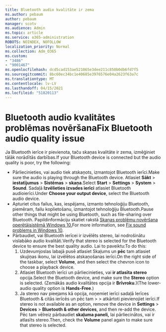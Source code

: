 ```yaml
---
title: Bluetooth audio kvalitāte ir zema
ms.author: pebaum
author: pebaum
manager: scotv
ms.audience: Admin
ms.topic: article
ms.service: o365-administration
ROBOTS: NOINDEX, NOFOLLOW
localization_priority: Normal
ms.collection: Adm_O365
ms.custom:
- "3486"
- "9001467"
ms.openlocfilehash: dcd5cad153ae521065e3dee211c850b0db6fd7f5
ms.sourcegitcommit: 8bc60ec34bc1e40685e3976576e04a2623f63a7c
ms.translationtype: MT
ms.contentlocale: lv-LV
ms.lasthandoff: 04/15/2021
ms.locfileid: "51820113"
---
```

# <a name="fix-bluetooth-audio-quality-issue"></a><span data-ttu-id="aee06-102">Bluetooth audio kvalitātes problēmas novēršana</span><span class="sxs-lookup"><span data-stu-id="aee06-102">Fix Bluetooth audio quality issue</span></span>

<span data-ttu-id="aee06-103">Ja Bluetooth ierīce ir pievienota, taču skaņas kvalitāte ir zema, izmēģiniet tālāk norādītās darbības.</span><span class="sxs-lookup"><span data-stu-id="aee06-103">If your Bluetooth device is connected but the audio quality is poor, try the following:</span></span>

- <span data-ttu-id="aee06-104">Pārliecinieties, vai audio tiek atskaņots, izmantojot Bluetooth ierīci.</span><span class="sxs-lookup"><span data-stu-id="aee06-104">Make sure the audio is playing through the Bluetooth device.</span></span> <span data-ttu-id="aee06-105">Atlasiet **Sākt**  >  **iestatījumus**  >  **Sistēmas**  >  **skaņa**.</span><span class="sxs-lookup"><span data-stu-id="aee06-105">Select **Start** > **Settings** > **System** > **Sound**.</span></span> <span data-ttu-id="aee06-106">Sadaļā **Izvēlieties izvades ierīci** atlasiet Bluetooth audioierīci.</span><span class="sxs-lookup"><span data-stu-id="aee06-106">Under **Choose your output device**, select the Bluetooth audio device.</span></span>
- <span data-ttu-id="aee06-107">Apturiet citus failus, kas, iespējams, izmanto tehnoloģiju Bluetooth, piemēram, failu koplietošanu, izmantojot tehnoloģiju Bluetooth.</span><span class="sxs-lookup"><span data-stu-id="aee06-107">Pause other things that might be using Bluetooth, such as file-sharing over Bluetooth.</span></span> <span data-ttu-id="aee06-108">Papildinformāciju skatiet rakstā [Skaņas problēmu novēršana operētājsistēmā Windows 10.](https://support.microsoft.com/help/4520288/windows-10-fix-sound-problems)</span><span class="sxs-lookup"><span data-stu-id="aee06-108">For more information, see [Fix sound problems in Windows 10](https://support.microsoft.com/help/4520288/windows-10-fix-sound-problems).</span></span>
- <span data-ttu-id="aee06-109">Pārbaudiet, vai Bluetooth ierīcei ir izvēlēts stereo, lai nodrošinātu vislabāko audio kvalitāti.</span><span class="sxs-lookup"><span data-stu-id="aee06-109">Verify that stereo is selected for the Bluetooth device to ensure the best quality audio.</span></span> <span data-ttu-id="aee06-110">Lai to paveiktu:</span><span class="sxs-lookup"><span data-stu-id="aee06-110">To do this:</span></span> 
    1. <span data-ttu-id="aee06-111">Uzdevumjoslas labajā pusē atlasiet Skaļums un **pēc** tam atlasiet skujiņas ikonu, lai izvēlētos atskaņošanas ierīci.</span><span class="sxs-lookup"><span data-stu-id="aee06-111">On the right side of the taskbar, select **Volume**, and then select the chevron icon to choose a playback device.</span></span>
    2. <span data-ttu-id="aee06-112">Atlasiet Bluetooth ierīci un pārliecinieties, vai **ir atlasīta stereo** opcija.</span><span class="sxs-lookup"><span data-stu-id="aee06-112">Select the Bluetooth device, and make sure the **Stereo** option is selected.</span></span> <span data-ttu-id="aee06-113">(Zemākās audio kvalitātes opcija ir **Brīvroku**.)</span><span class="sxs-lookup"><span data-stu-id="aee06-113">(The lower-audio quality option is **Hands-Free**.)</span></span>
    3. <span data-ttu-id="aee06-114">Ja stereo nav pieejams kā opcija, noņemiet ierīci sadaļā Ierīces Bluetooth & citās ierīcēs un pēc tam  >    >  atkārtoti pievienojiet ierīci.</span><span class="sxs-lookup"><span data-stu-id="aee06-114">If stereo is not available as an option, remove the device in **Settings** > **Devices** > **Bluetooth & other devices**, and then re-add the device.</span></span> <span data-ttu-id="aee06-115">Pēc tam vēlreiz pārbaudiet **skaļuma paneli,** lai pārliecinātos, vai ir atlasīts stereo.</span><span class="sxs-lookup"><span data-stu-id="aee06-115">Then, check the **Volume** panel again to make sure that stereo is selected.</span></span>

